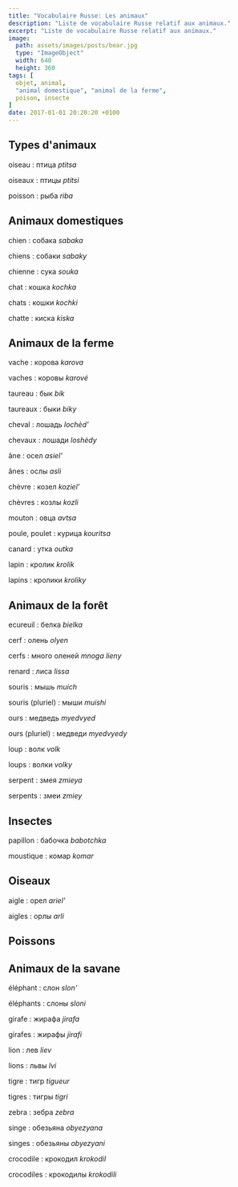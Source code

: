 ```yaml
---
title: "Vocabulaire Russe: Les animaux"
description: "Liste de vocabulaire Russe relatif aux animaux."
excerpt: "Liste de vocabulaire Russe relatif aux animaux."
image:
  path: assets/images/posts/bear.jpg
  type: "ImageObject"
  width: 640
  height: 360
tags: [
  objet, animal,
  "animal domestique", "animal de la ferme",
  poison, insecte
]
date: 2017-01-01 20:20:20 +0100
---
```


## Types d'animaux

oiseau
: птица
*ptitsa*

oiseaux
: птицы
*ptitsi*

poisson
: рыба
*riba*


## Animaux domestiques

chien
: собака
*sabaka*

chiens
: собаки
*sabaky*

chienne
: сука
*souka*

chat
: кошка
*kochka*

chats
: кошки
*kochki*

chatte
: киска
*kiska*


## Animaux de la ferme

vache
: корова
*karova*

vaches
: коровы
*karové*

taureau
: бык
*bik*

taureaux
: быки
*biky*

cheval
: лошадь
*lochèd'*

chevaux
: лошади
*loshèdy*

âne
: осел
*asiel'*

ânes
: ослы
*asli*

chèvre
: козел
*koziel'*

chèvres
: козлы
*kozli*

mouton
: овца
*avtsa*

poule, poulet
: курица
*kouritsa*

canard
: yткa
*outka*

lapin
: кролик
*krolik*

lapins
: кролики
*kroliky*


## Animaux de la forêt

ecureuil
: белка
*bielka*

cerf
: олень
*olyen*

cerfs
: много оленей
*mnoga lieny*

renard
: лиса
*lissa*

souris
: мышь
*muich*

souris (pluriel)
: мыши
*muishi*

ours
: медведь
*myedvyed*

ours (pluriel)
: медведи
*myedvyedy*

loup
: волк
*volk*

loups
: волки
*volky*

serpent
: змея
*zmieya*

serpents
: змеи
*zmiey*


## Insectes

papillon
: бабочка
*babotchka*

moustique
: комар
*komar*


## Oiseaux

aigle
: орел
*ariel'*

aigles
: орлы
*arli*


## Poissons




## Animaux de la savane

éléphant
: слон
*slon'*

éléphants
: слоны
*sloni*

girafe
: жирафа
*jirafa*

girafes
: жирафы
*jirafi*

lion
: лев
*liev*

lions
: львы
*lvi*

tigre
: тигр
*tigueur*

tigres
: тигры
*tigri*

zebra
: зебра
*zebra*

singe
: обезьяна
*obyezyana*

singes
: обезьяны
*obyezyani*

crocodile
: крокодил
*krokodil*

crocodiles
: крокодилы
*krokodili*
